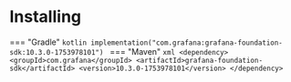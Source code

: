 # Installing

=== "Gradle"
    ```kotlin
    implementation("com.grafana:grafana-foundation-sdk:10.3.0-1753978101")
    ```
=== "Maven"
    ```xml
    <dependency>
        <groupId>com.grafana</groupId>
        <artifactId>grafana-foundation-sdk</artifactId>
        <version>10.3.0-1753978101</version>
    </dependency>
    ```
